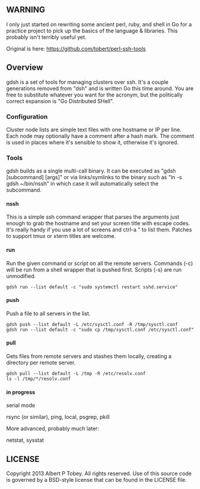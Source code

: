 ## WARNING

I only just started on rewriting some ancient perl, ruby, and shell in Go for a practice project to
pick up the basics of the language & libraries. This probably isn't terribly useful yet.

Original is here: https://github.com/tobert/perl-ssh-tools

## Overview

gdsh is a set of tools for managing clusters over ssh. It's a couple generations removed from "dsh"
and is written Go this time around. You are free to substitute whatever you want for the acronym, but
the politically correct expansion is "Go Distributed SHell".

### Configuration

Cluster node lists are simple text files with one hostname or IP per line. Each node may optionally
have a comment after a hash mark. The comment is used in places where it's sensible to show it, otherwise
it's ignored.

### Tools

gdsh builds as a single multi-call binary. It can be executed as "gdsh [subcommand] [args]" or
via links/symlinks to the binary such as "ln -s gdsh ~/bin/nssh" in which case it will automatically
select the subcommand.

#### nssh

This is a simple ssh command wrapper that parses the arguments just enough to grab the hostname
and set your screen title with escape codes. It's really handy if you use a lot of screens and
ctrl-a " to list them. Patches to support tmux or xterm titles are welcome.

#### run

Run the given command or script on all the remote servers. Commands (-c) will be run from a shell wrapper
that is pushed first. Scripts (-s) are run unmodified.

    gdsh run --list default -c "sudo systemctl restart sshd.service"

#### push

Push a file to all servers in the list.

    gdsh push --list default -L /etc/sysctl.conf -R /tmp/sysctl.conf
    gdsh run --list default -c "sudo cp /tmp/sysctl.conf /etc/sysctl.conf"

#### pull

Gets files from remote servers and stashes them locally, creating a directory per remote server.

    gdsh pull --list default -L /tmp -R /etc/resolv.conf
    ls -l /tmp/*/resolv.conf

#### in progress

serial mode

rsync (or similar), ping, local, psgrep, pkill

More advanced, probably much later:

netstat, sysstat

## LICENSE

Copyright 2013 Albert P Tobey.  All rights reserved.
Use of this source code is governed by a BSD-style
license that can be found in the LICENSE file.
